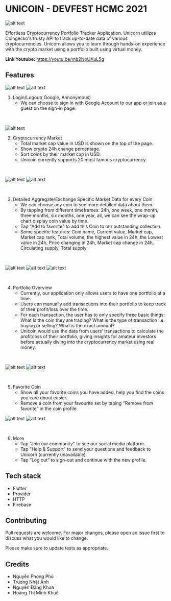 # UNICOIN - DEVFEST HCMC 2021

![alt text](https://github.com/nhatanh2212/Unicoin/blob/main/unicoin/assets/intro.gif)

Effortless Cryptocurrency Portfolio Tracker Application. Unicorn utilizes Coingecko's trusty API to track up-to-date data of various cryptocurrencies. Unicorn allows you to learn through hands-on experience with the crypto market using a portfolio built using virtual money.

**Link Youtube:** https://youtu.be/mb2NpUXuL5g 

## Features

![alt text](https://github.com/nhatanh2212/Unicoin/blob/main/unicoin/assets/1.jpg)
![alt text](https://github.com/nhatanh2212/Unicoin/blob/main/unicoin/assets/1b.jpg)
1. Login/Logout( Google, Annonymous)
    * We can choose to sign in with Google Account to our app or join as a guest on the sign-in page.
    
<br>

![alt text](https://github.com/nhatanh2212/Unicoin/blob/main/unicoin/assets/2.jpg)
<br>

2. Cryptocurrency Market
    * Total market cap value in USD is shown on the top of the page.
    * Show crypto 24h change percentage.
    * Sort coins by their market cap in USD.
    * Unicoin currently supports 20 most famous cryptocurrency.
   
<br>

![alt text](https://github.com/nhatanh2212/Unicoin/blob/main/unicoin/assets/3b.jpg)
![alt text](https://github.com/nhatanh2212/Unicoin/blob/main/unicoin/assets/3c.jpg)

<br>

3. Detailed Aggregate/Exchange Specific Market Data for every Coin
    * We can choose any coin to see more detailed data about them.
    * By tapping from different timeframes: 24h, one week, one month, three months, six months, one year, all, we can see the wrap-up chart display coin value by time.
    * Tap "Add to favorite" to add this Coin to our outstanding collection.
    * Some specific features: Coin name, Current value, Market cap, Market cap rank, Total volume, the highest value in 24h, the Lowest value in 24h, Price changing in 24h, Market cap change in 24h, Circulating supply, Total supply.
 
<br>

![alt text](https://github.com/nhatanh2212/Unicoin/blob/main/unicoin/assets/4a.png)
![alt text](https://github.com/nhatanh2212/Unicoin/blob/main/unicoin/assets/4b.png)
![alt text](https://github.com/nhatanh2212/Unicoin/blob/main/unicoin/assets/4c.png)


<br>

4. Portfolio Overview
    * Currently, our application only allows users to have one portfolio at a time.
    * Users can manually add transactions into their portfolio to keep track of their profit/loss over the time.
    * For each transaction, the user has to only specify three basic things: What is the coin they are trading? What is the type of transaction i.e. buying or selling? What is the exact amount?
    * Unicoin would use the data from users’ transactions to calculate the profit/loss of their portfolio, giving insights for amateur investors before actually diving into the cryptocurrency market using real money.
    
<br>

![alt text](https://github.com/nhatanh2212/Unicoin/blob/main/unicoin/assets/5.jpg)
![alt text](https://github.com/nhatanh2212/Unicoin/blob/main/unicoin/assets/5b.jpg)

<br>

5. Favorite Coin
    * Show all your favorite coins you have added, help you find the coins you care about easier.
    * Remove a coin from your favourite set by taping "Remove from favorite" in the coin profile.
    
![alt text](https://github.com/nhatanh2212/Unicoin/blob/main/unicoin/assets/6a.jpg)
![alt text](https://github.com/nhatanh2212/Unicoin/blob/main/unicoin/assets/6b.jpg)

<br>

6. More
    * Tap "Join our community" to see our social media platform. 
    * Tap "Help & Support" to send your questions and feedback to Unicorn (currently unavailable).
    * Tap “Log out” to sign-out and continue with the new profile. 

## Tech stack

- Flutter
- Provider
- HTTP
- Firebase

## Contributing
Pull requests are welcome. For major changes, please open an issue first to discuss what you would like to change.

Please make sure to update tests as appropriate.

## Credits

- Nguyễn Phong Phú
- Trương Nhật Ánh
- Nguyễn Đăng Khoa
- Hoàng Thị Minh Khuê
